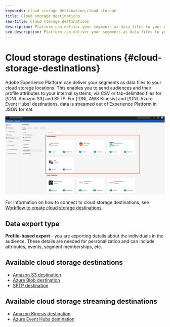 ```yaml
---
keywords: cloud storage destination;cloud storage
title: Cloud storage destinations
seo-title: Cloud storage destinations
description: Platform can deliver your segments as data files to your Amazon S3, AWS Kinesis, Azure Event Hubs, or SFTP cloud storage locations.
seo-description: Platform can deliver your segments as data files to your Amazon S3, AWS Kinesis, Azure Event Hubs, or SFTP cloud storage locations.
---
```


# Cloud storage destinations {#cloud-storage-destinations}

Adobe Experience Platform can deliver your segments as data files to your cloud storage locations. This enables you to send audiences and their profile attributes to your internal systems, via CSV or tab-delimited files for [!DNL Amazon S3] and SFTP. For [!DNL AWS Kinesis] and [!DNL Azure Event Hubs] destinations, data is streamed out of Experience Platform in JSON format.

![Adobe cloud storage destinations](../../assets/catalog/cloud-storage/cloud-storage-destinations.png)

For information on how to connect to cloud storage destinations, see [Workflow to create cloud storage destinations](./workflow.md).

## Data export type

**Profile-based export** -  you are exporting details about the individuals in the audience. These details are needed for personalization and can include attributes, events, segment memberships, etc.

## Available cloud storage destinations

- [Amazon S3 destination](./amazon-s3.md)
- [Azure Blob destination](./azure-blob.md)
- [SFTP destination](./sftp.md)

## Available cloud storage streaming destinations

- [Amazon Kinesis destination](./amazon-kinesis.md)
- [Azure Event Hubs destination](./azure-event-hubs.md)